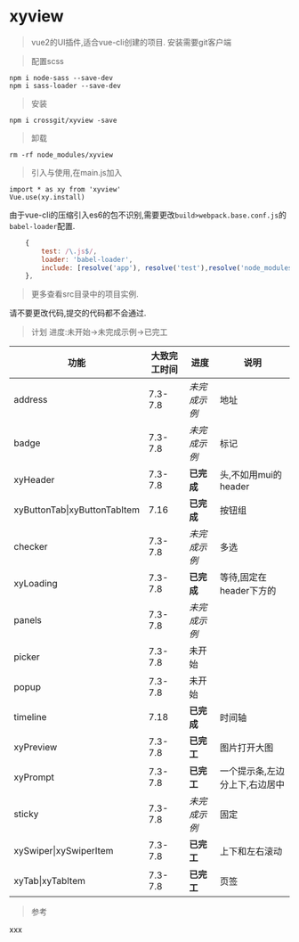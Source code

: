 # xyview

> vue2的UI插件,适合vue-cli创建的项目. 安装需要git客户端

> 配置scss

    npm i node-sass --save-dev
    npm i sass-loader --save-dev

> 安装

    npm i crossgit/xyview -save

> 卸载

    rm -rf node_modules/xyview

> 引入与使用,在main.js加入

    import * as xy from 'xyview' 
    Vue.use(xy.install)
    
由于vue-cli的压缩引入es6的包不识别,需要更改`build>webpack.base.conf.js`的 `babel-loader`配置.

``` javascript
    {
        test: /\.js$/,
        loader: 'babel-loader',
        include: [resolve('app'), resolve('test'),resolve('node_modules/xyview')]
    },
```
 > 更多查看src目录中的项目实例.
 
 请不要更改代码,提交的代码都不会通过.

 > 计划 进度:未开始->未完成示例->已完工

功能|大致完工时间|进度|说明
----|----|----|----
address|7.3-7.8|*未完成示例*|地址
badge|7.3-7.8|*未完成示例*|标记 
xyHeader|7.3-7.8|**已完成**|头,不如用mui的header
xyButtonTab\|xyButtonTabItem|7.16|**已完成**|按钮组
checker|7.3-7.8|*未完成示例*|多选
xyLoading|7.3-7.8|**已完成**|等待,固定在header下方的
panels|7.3-7.8|*未完成示例*
picker|7.3-7.8|未开始
popup|7.3-7.8|未开始
timeline|7.18|**已完成**|时间轴
xyPreview|7.3-7.8|**已完工**|图片打开大图
xyPrompt|7.3-7.8|**已完工**|一个提示条,左边分上下,右边居中
sticky|7.3-7.8|*未完成示例*|固定
xySwiper\|xySwiperItem|7.3-7.8|**已完工**|上下和左右滚动
xyTab\|xyTabItem|7.3-7.8|**已完工**|页签



> 参考
 
xxx